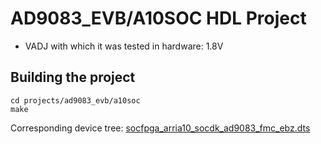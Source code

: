 <!-- no_build_example, no_no_os -->

# AD9083_EVB/A10SOC HDL Project

- VADJ with which it was tested in hardware: 1.8V

## Building the project

```
cd projects/ad9083_evb/a10soc
make
```

Corresponding device tree: [socfpga_arria10_socdk_ad9083_fmc_ebz.dts](https://github.com/analogdevicesinc/linux/blob/main/arch/arm/boot/dts/intel/socfpga/socfpga_arria10_socdk_ad9083_fmc_ebz.dts)
